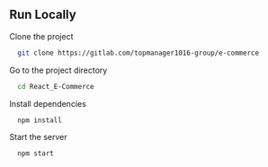 ## Run Locally

Clone the project

```bash
  git clone https://gitlab.com/topmanager1016-group/e-commerce
```

Go to the project directory

```bash
  cd React_E-Commerce
```

Install dependencies

```bash
  npm install
```

Start the server

```bash
  npm start
```


